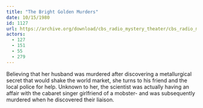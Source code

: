 ```yaml
---
title: "The Bright Golden Murders"
date: 10/15/1980
id: 1127
url: https://archive.org/download/cbs_radio_mystery_theater/cbs_radio_mystery_theater-1101-1150.zip/cbs_radio_mystery_theater-1101-1150%2Fcbsrmt_1127_the_bright_golden_murders.mp3
actors:
  - 127
  - 151
  - 55
  - 279
---
```

Believing that her husband was murdered after discovering a metallurgical secret that would shake the world market, she turns to his friend and the local police for help. Unknown to her, the scientist was actually having an affair with the cabaret singer girlfriend of a mobster- and was subsequently murdered when he discovered their liaison.